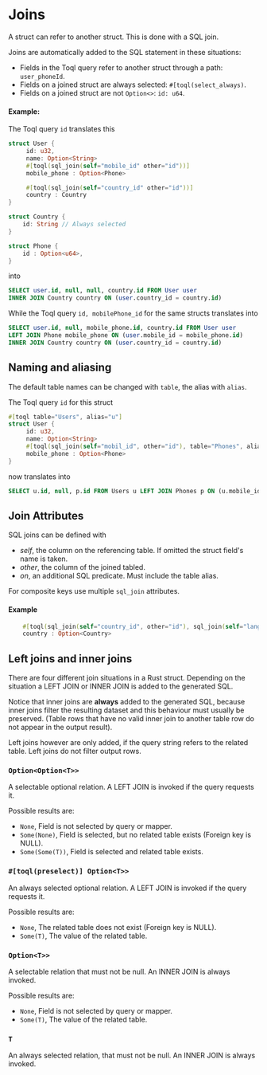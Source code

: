 
# Joins
A struct can refer to another struct. This is done with a SQL join. 

Joins are automatically added to the SQL statement in these situations:
-  Fields in the Toql query refer to another struct through a path: `user_phoneId`.
-  Fields on a joined struct are always selected: `#[toql(select_always)`. 
-  Fields on a joined struct are not `Option<>`: `id: u64`.

#### Example:

The Toql query `id` translates this

```rust
struct User {
	 id: u32,	
	 name: Option<String>
	 #[toql(sql_join(self="mobile_id" other="id"))]  
	 mobile_phone : Option<Phone>

	 #[toql(sql_join(self="country_id" other="id"))]  
	 country : Country
}

struct Country {
	id: String // Always selected
}

struct Phone {
	id : Option<u64>, 
}
```
into

```sql 
SELECT user.id, null, null, country.id FROM User user 
INNER JOIN Country country ON (user.country_id = country.id)
```

While the Toql query `id, mobilePhone_id` for the same structs translates into

```sql 
SELECT user.id, null, mobile_phone.id, country.id FROM User user 
LEFT JOIN Phone mobile_phone ON (user.mobile_id = mobile_phone.id)
INNER JOIN Country country ON (user.country_id = country.id)
```

## Naming and aliasing
The default table names can be changed with `table`, the alias with `alias`. 

The Toql query `id` for this struct

```rust
#[toql table="Users", alias="u"]
struct User {
	 id: u32,	
	 name: Option<String>
	 #[toql(sql_join(self="mobil_id", other="id"), table="Phones", alias="p")]  
	 mobile_phone : Option<Phone>
}
```

now translates into
```sql 
SELECT u.id, null, p.id FROM Users u LEFT JOIN Phones p ON (u.mobile_id = p.id)
```

## Join Attributes
SQL joins can be defined with
- *self*, the column on the referencing table. If omitted the struct field's name is taken.
- *other*, the column of the joined tabled.
- *on*, an additional SQL predicate. Must include the table alias.

For composite keys use multiple `sql_join` attributes.

#### Example
``` rust
 	#[toql(sql_join(self="country_id", other="id"), sql_join(self="language_id", other="language_id", on="country.language_id = 'en'") ]  
	country : Option<Country>
```


## Left joins and inner joins
There are four different join situations in a Rust struct. Depending on the situation a LEFT JOIN or INNER JOIN is added to the generated SQL.

Notice that inner joins are **always** added to the generated SQL, because inner joins filter the resulting dataset and this behaviour must usually be preserved.
(Table rows that have no valid inner join to another table row do not appear in the output result).

Left joins however are only added, if the query string refers to the related table. Left joins do not filter output rows.

### `Option<Option<T>>`  
A selectable optional relation. A LEFT JOIN is invoked if the query requests it.

Possible results are:
- `None`, Field is not selected by query or mapper.
-  `Some(None)`, Field is selected, but no related table exists (Foreign key is NULL).
-  `Some(Some(T))`, Field is selected and related table exists.

### `#[toql(preselect)] Option<T>>`  
An always selected optional relation. A LEFT JOIN is invoked if the query requests it.

Possible results are:
- `None`, The related table does not exist  (Foreign key is NULL).
- `Some(T)`, The value of the related table. 

### `Option<T>>`  
A selectable relation that must not be null. An INNER JOIN is always invoked.

Possible results are:
- `None`, Field is not selected by query or mapper.
- `Some(T)`, The value of the related table. 

### `T`  
An always selected relation, that must not be null. An INNER JOIN is always invoked.










